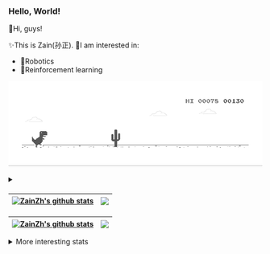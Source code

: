 ### Hello, World!
👋Hi, guys! 

✨This is Zain(孙正).
🤔I am interested in:
- 🤖️Robotics 
- 🧠Reinforcement learning


![Dino](https://raw.githubusercontent.com/praveenscience/praveenscience/master/dino.gif)


<details>
<summary></summary>
<pre><code>

Most Used Languages: The language that I used most in all projects.
Wakatime Stats: My working time stats in the past seven days.
Github stats: My growth process.
</code></pre>
</details>

#### 
| <a href="https://github.com/ZainZh/github-readme-stats"><img align="center" src="https://github-readme-stats-an0fxpx8x-zainzh.vercel.app/api/top-langs/?username=ZainZh&layout=compact&show_icons=true&include_all_commits=true&theme=buefy&hide_border=true" alt="ZainZh's github stats" /></a> | <a href="https://github.com/ZainZh/github-readme-stats"><img align="center" src="https://github-readme-stats-an0fxpx8x-zainzh.vercel.app/api/wakatime?username=ZainZh&layout=compact&theme=buefy&hide_border=true" /></a> |
| ------------- | ------------- |

#### 
| <a href="https://github.com/ZainZh/github-readme-stats"><img align="center" src="https://github-readme-stats-an0fxpx8x-zainzh.vercel.app/api?username=ZainZh&show_icons=true&include_all_commits=true&theme=buefy&hide_border=true" alt="ZainZh's github stats" /></a> | <a href="https://github.com/ZainZh/github-readme-stats"><img align="center" src="https://github-readme-streak-stats.herokuapp.com/?user=ZainZh&layout=compact&theme=buefy&hide_border=true" /></a> |
| --- | --- |


<details>
<summary>More interesting stats</summary>
<pre><code>

<!--START_SECTION:waka-->


![Profile Views](http://img.shields.io/badge/Profile%20Views-109-blue)

**I'm an Early 🐤** 

```text
🌞 Morning    43 commits     ██░░░░░░░░░░░░░░░░░░░░░░░   10.91% 
🌆 Daytime    201 commits    ████████████░░░░░░░░░░░░░   51.02% 
🌃 Evening    142 commits    █████████░░░░░░░░░░░░░░░░   36.04% 
🌙 Night      8 commits      ░░░░░░░░░░░░░░░░░░░░░░░░░   2.03%

```
📅 **I'm Most Productive on Thursday** 

```text
Monday       62 commits     ████░░░░░░░░░░░░░░░░░░░░░   15.74% 
Tuesday      49 commits     ███░░░░░░░░░░░░░░░░░░░░░░   12.44% 
Wednesday    87 commits     █████░░░░░░░░░░░░░░░░░░░░   22.08% 
Thursday     108 commits    ██████░░░░░░░░░░░░░░░░░░░   27.41% 
Friday       58 commits     ███░░░░░░░░░░░░░░░░░░░░░░   14.72% 
Saturday     20 commits     █░░░░░░░░░░░░░░░░░░░░░░░░   5.08% 
Sunday       10 commits     ░░░░░░░░░░░░░░░░░░░░░░░░░   2.54%

```


📊 **This Week I Spent My Time On** 

```text
⌚︎ Time Zone: Asia/Shanghai

💬 Programming Languages: 
Markdown                 2 hrs 49 mins       ████████████░░░░░░░░░░░░░   50.83% 
Python                   1 hr 19 mins        ██████░░░░░░░░░░░░░░░░░░░   23.73% 
C++                      1 hr 11 mins        █████░░░░░░░░░░░░░░░░░░░░   21.41% 
CMake                    13 mins             █░░░░░░░░░░░░░░░░░░░░░░░░   3.96% 
YAML                     0 secs              ░░░░░░░░░░░░░░░░░░░░░░░░░   0.04%

🔥 Editors: 
CLion                    3 hrs 5 mins        ██████████████░░░░░░░░░░░   55.69% 
VS Code                  2 hrs 21 mins       ██████████░░░░░░░░░░░░░░░   42.39% 
PyCharm                  6 mins              ░░░░░░░░░░░░░░░░░░░░░░░░░   1.92%

💻 Operating System: 
Linux                    5 hrs 33 mins       █████████████████████████   100.0%

```

**I Mostly Code in Python** 

```text
Python                   7 repos             ██████████░░░░░░░░░░░░░░░   41.18% 
C++                      6 repos             ████████░░░░░░░░░░░░░░░░░   35.29% 
Jupyter Notebook         2 repos             ███░░░░░░░░░░░░░░░░░░░░░░   11.76% 
C                        2 repos             ███░░░░░░░░░░░░░░░░░░░░░░   11.76%

```



 Last Updated on 15/10/2022 06:51:08 UTC
<!--END_SECTION:waka-->
</code></pre>
</details>

<!--
**ZainZh/ZainZh** is a ✨ _special_ ✨ repository because its `README.md` (this file) appears on your GitHub profile.

Here are some ideas to get you started:

- 🔭 I’m currently working on ...
- 🌱 I’m currently learning ...
- 👯 I’m looking to collaborate on ...
- 🤔 I’m looking for help with ...
- 💬 Ask me about ...
- 📫 How to reach me: ...
- 😄 Pronouns: ...
- ⚡ Fun fact: ...
-->
